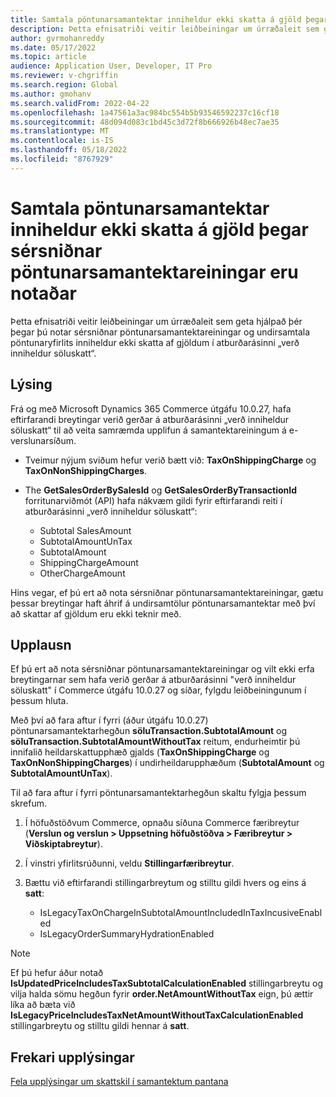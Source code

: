 ```yaml
---
title: Samtala pöntunarsamantektar inniheldur ekki skatta á gjöld þegar sérsniðnar pöntunarsamantektareiningar eru notaðar
description: Þetta efnisatriði veitir leiðbeiningar um úrræðaleit sem geta hjálpað þér þegar þú notar sérsniðnar pöntunarsamantektareiningar og undirsamtala pöntunaryfirlits inniheldur ekki skatta af gjöldum í atburðarásinni „verð inniheldur söluskatt“.
author: gvrmohanreddy
ms.date: 05/17/2022
ms.topic: article
audience: Application User, Developer, IT Pro
ms.reviewer: v-chgriffin
ms.search.region: Global
ms.author: gmohanv
ms.search.validFrom: 2022-04-22
ms.openlocfilehash: 1a47561a3ac984bc554b5b93546592237c16cf18
ms.sourcegitcommit: 48d094d083c1bd45c3d72f8b666926b48ec7ae35
ms.translationtype: MT
ms.contentlocale: is-IS
ms.lasthandoff: 05/18/2022
ms.locfileid: "8767929"
---
```

# <a name="order-summary-subtotal-doesnt-include-taxes-on-charges-when-using-customized-order-summary-modules"></a>Samtala pöntunarsamantektar inniheldur ekki skatta á gjöld þegar sérsniðnar pöntunarsamantektareiningar eru notaðar

Þetta efnisatriði veitir leiðbeiningar um úrræðaleit sem geta hjálpað þér þegar þú notar sérsniðnar pöntunarsamantektareiningar og undirsamtala pöntunaryfirlits inniheldur ekki skatta af gjöldum í atburðarásinni „verð inniheldur söluskatt“.

## <a name="description"></a>Lýsing

Frá og með Microsoft Dynamics 365 Commerce útgáfu 10.0.27, hafa eftirfarandi breytingar verið gerðar á atburðarásinni „verð inniheldur söluskatt“ til að veita samræmda upplifun á samantektareiningum á e-verslunarsíðum.

- Tveimur nýjum sviðum hefur verið bætt við: **TaxOnShippingCharge** og **TaxOnNonShippingCharges**.
- The **GetSalesOrderBySalesId** og **GetSalesOrderByTransactionId** forritunarviðmót (API) hafa nákvæm gildi fyrir eftirfarandi reiti í atburðarásinni „verð inniheldur söluskatt“:

    - Subtotal SalesAmount
    - SubtotalAmountUnTax
    - SubtotalAmount
    - ShippingChargeAmount
    - OtherChargeAmount

Hins vegar, ef þú ert að nota sérsniðnar pöntunarsamantektareiningar, gætu þessar breytingar haft áhrif á undirsamtölur pöntunarsamantektar með því að skattar af gjöldum eru ekki teknir með.

## <a name="resolution"></a>Upplausn

Ef þú ert að nota sérsniðnar pöntunarsamantektareiningar og vilt ekki erfa breytingarnar sem hafa verið gerðar á atburðarásinni "verð inniheldur söluskatt" í Commerce útgáfu 10.0.27 og síðar, fylgdu leiðbeiningunum í þessum hluta.

Með því að fara aftur í fyrri (áður útgáfu 10.0.27) pöntunarsamantektarhegðun **söluTransaction.SubtotalAmount** og **söluTransaction.SubtotalAmountWithoutTax** reitum, endurheimtir þú innifalið heildarskattupphæð gjalds (**TaxOnShippingCharge** og **TaxOnNonShippingCharges**) í undirheildarupphæðum (**SubtotalAmount** og **SubtotalAmountUnTax**).

Til að fara aftur í fyrri pöntunarsamantektarhegðun skaltu fylgja þessum skrefum.

1. Í höfuðstöðvum Commerce, opnaðu síðuna Commerce færibreytur (**Verslun og verslun \> Uppsetning höfuðstöðva \> Færibreytur \> Viðskiptabreytur**).
1. Í vinstri yfirlitsrúðunni, veldu **Stillingarfæribreytur**.
1. Bættu við eftirfarandi stillingarbreytum og stilltu gildi hvers og eins á **satt**:

    - IsLegacyTaxOnChargeInSubtotalAmountIncludedInTaxIncusiveEnabled
    - IsLegacyOrderSummaryHydrationEnabled

> [!NOTE]
> Ef þú hefur áður notað **IsUpdatedPriceIncludesTaxSubtotalCalculationEnabled** stillingarbreytu og vilja halda sömu hegðun fyrir **order.NetAmountWithoutTax** eign, þú ættir líka að bæta við **IsLegacyPriceIncludesTaxNetAmountWithoutTaxCalculationEnabled** stillingarbreytu og stilltu gildi hennar á **satt**.

## <a name="additional-resources"></a>Frekari upplýsingar

[Fela upplýsingar um skattskil í samantektum pantana](../hide-taxes-breakup.md)
